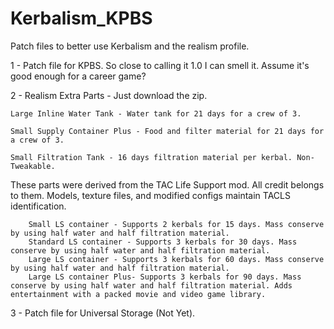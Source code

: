 # Kerbalism_KPBS
Patch files to better use Kerbalism and the realism profile.


1 - Patch file for KPBS. So close to calling it 1.0 I can smell it. Assume it's good enough for a career game?

2 - Realism Extra Parts - Just download the zip.

    Large Inline Water Tank - Water tank for 21 days for a crew of 3.
  
    Small Supply Container Plus - Food and filter material for 21 days for a crew of 3.
  
    Small Filtration Tank - 16 days filtration material per kerbal. Non-Tweakable.
    
These parts were derived from the TAC Life Support mod. All credit belongs to them. Models, texture files, and modified configs maintain TACLS identification.

        Small LS container - Supports 2 kerbals for 15 days. Mass conserve by using half water and half filtration material.
        Standard LS container - Supports 3 kerbals for 30 days. Mass conserve by using half water and half filtration material.
        Large LS container - Supports 3 kerbals for 60 days. Mass conserve by using half water and half filtration material.
        Large LS container Plus- Supports 3 kerbals for 90 days. Mass conserve by using half water and half filtration material. Adds entertainment with a packed movie and video game library.
  

3 - Patch file for Universal Storage (Not Yet).

